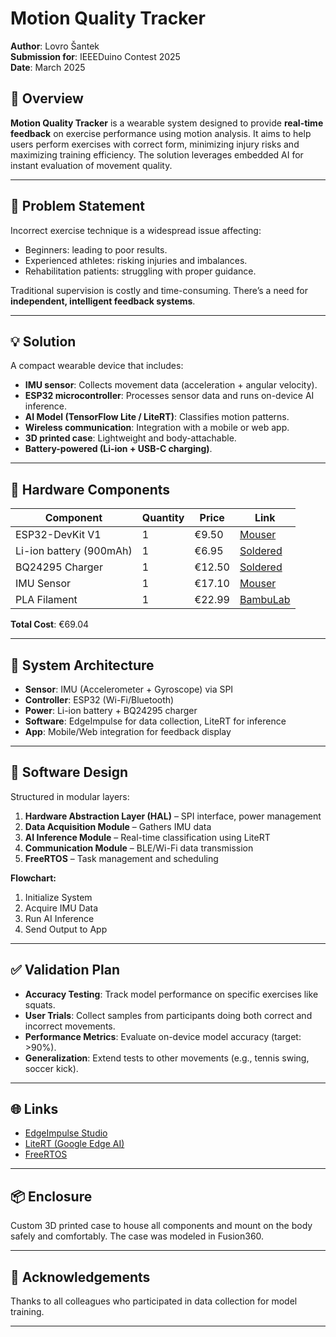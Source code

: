 # Motion Quality Tracker

**Author**: Lovro Šantek  
**Submission for**: IEEEDuino Contest 2025  
**Date**: March 2025

## 🚀 Overview

**Motion Quality Tracker** is a wearable system designed to provide **real-time feedback** on exercise performance using motion analysis. It aims to help users perform exercises with correct form, minimizing injury risks and maximizing training efficiency. The solution leverages embedded AI for instant evaluation of movement quality.

---

## 🧠 Problem Statement

Incorrect exercise technique is a widespread issue affecting:
- Beginners: leading to poor results.
- Experienced athletes: risking injuries and imbalances.
- Rehabilitation patients: struggling with proper guidance.

Traditional supervision is costly and time-consuming. There’s a need for **independent, intelligent feedback systems**.

---

## 💡 Solution

A compact wearable device that includes:
- **IMU sensor**: Collects movement data (acceleration + angular velocity).
- **ESP32 microcontroller**: Processes sensor data and runs on-device AI inference.
- **AI Model (TensorFlow Lite / LiteRT)**: Classifies motion patterns.
- **Wireless communication**: Integration with a mobile or web app.
- **3D printed case**: Lightweight and body-attachable.
- **Battery-powered (Li-ion + USB-C charging)**.

---

## 🔧 Hardware Components

| Component                | Quantity | Price    | Link |
|-------------------------|----------|----------|------|
| ESP32-DevKit V1         | 1        | €9.50    | [Mouser](https://www.mouser.de/ProductDetail/Espressif-Systems/ESP32-DevKitC-VIE) |
| Li-ion battery (900mAh) | 1        | €6.95    | [Soldered](https://soldered.com/product/li-ion-battery-900mah-3-7v/) |
| BQ24295 Charger         | 1        | €12.50   | [Soldered](https://soldered.com/product/li-ion-charger-bq24295-with-5v-usb-output-board/) |
| IMU Sensor              | 1        | €17.10   | [Mouser](https://www.mouser.de/ProductDetail/Mikroe/MIKROE-4044) |
| PLA Filament            | 1        | €22.99   | [BambuLab](https://eu.store.bambulab.com/de/collections/pla/products/pla-basic-filament-de) |

**Total Cost**: €69.04

---

## 📐 System Architecture

- **Sensor**: IMU (Accelerometer + Gyroscope) via SPI
- **Controller**: ESP32 (Wi-Fi/Bluetooth)
- **Power**: Li-ion battery + BQ24295 charger
- **Software**: EdgeImpulse for data collection, LiteRT for inference
- **App**: Mobile/Web integration for feedback display

---

## 🧰 Software Design

Structured in modular layers:

1. **Hardware Abstraction Layer (HAL)** – SPI interface, power management  
2. **Data Acquisition Module** – Gathers IMU data  
3. **AI Inference Module** – Real-time classification using LiteRT  
4. **Communication Module** – BLE/Wi-Fi data transmission  
5. **FreeRTOS** – Task management and scheduling

**Flowchart:**
1. Initialize System  
2. Acquire IMU Data  
3. Run AI Inference  
4. Send Output to App

---

## ✅ Validation Plan

- **Accuracy Testing**: Track model performance on specific exercises like squats.
- **User Trials**: Collect samples from participants doing both correct and incorrect movements.
- **Performance Metrics**: Evaluate on-device model accuracy (target: >90%).
- **Generalization**: Extend tests to other movements (e.g., tennis swing, soccer kick).

---

## 🌐 Links

- [EdgeImpulse Studio](https://studio.edgeimpulse.com/)
- [LiteRT (Google Edge AI)](https://ai.google.dev/edge/litert)
- [FreeRTOS](https://www.freertos.org/)

---

## 📦 Enclosure

Custom 3D printed case to house all components and mount on the body safely and comfortably.
The case was modeled in Fusion360.

---

## 🙌 Acknowledgements

Thanks to all colleagues who participated in data collection for model training.

---
